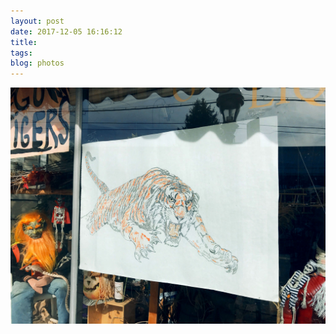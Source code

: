 ```yaml
---
layout: post
date: 2017-12-05 16:16:12
title: 
tags:
blog: photos
---
```


![title](/assets/photoblog/go-tigers.jpg)